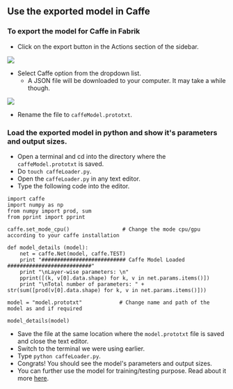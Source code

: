## Use the exported model in Caffe

### To export the model for Caffe in Fabrik

- Click on the export button in the Actions section of the sidebar.

<img src="https://raw.githubusercontent.com/Cloud-CV/Fabrik/master/tutorials/exportbutton.png">

- Select Caffe option from the dropdown list.
    - A JSON file will be downloaded to your computer. It may take a while though.

<img src="https://raw.githubusercontent.com/Cloud-CV/Fabrik/master/tutorials/exportcaffe.png">

- Rename the file to ```caffeModel.prototxt```.

### Load the exported model in python and show it's parameters and output sizes.

- Open a terminal and cd into the directory where the ```caffeModel.prototxt``` is saved.
- Do ```touch caffeLoader.py```.
- Open the ```caffeLoader.py``` in any text editor.
- Type the following code into the editor.
```
import caffe
import numpy as np
from numpy import prod, sum
from pprint import pprint

caffe.set_mode_cpu()                 # Change the mode cpu/gpu according to your caffe installation

def model_details (model):
    net = caffe.Net(model, caffe.TEST)
    print "########################### Caffe Model Loaded ###########################"
    print "\nLayer-wise parameters: \n"
    pprint([(k, v[0].data.shape) for k, v in net.params.items()])
    print "\nTotal number of parameters: " + str(sum([prod(v[0].data.shape) for k, v in net.params.items()]))
    
model = "model.prototxt"            # Change name and path of the model as and if required 

model_details(model)

```

- Save the file at the same location where the ```model.prototxt``` file is saved and close the text editor.
- Switch to the terminal we were using earlier.
- Type ```python caffeLoader.py```.
- Congrats! You should see the model's parameters and output sizes.
- You can further use the model for training/testing purpose. Read about it more [here](caffe_prototxt_usage_1.md).
